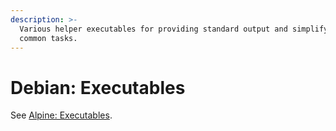 ```yaml
---
description: >-
  Various helper executables for providing standard output and simplifying
  common tasks.
---
```


# Debian: Executables

See [Alpine: Executables](../alpine/alpine-executables.md).
